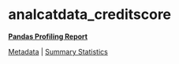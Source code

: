 # analcatdata_creditscore

[**Pandas Profiling Report**](https://epistasislab.github.io/penn-ml-benchmarks/profile/analcatdata_creditscore.html)

[Metadata](metadata.yaml) | [Summary Statistics](summary_stats.csv)

